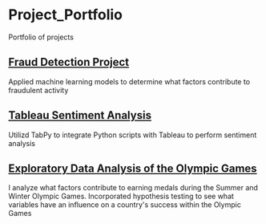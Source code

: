 # Project_Portfolio
Portfolio of projects

## [Fraud Detection Project](https://github.com/jjudley/jj_portfolio/blob/main/Fraud%20Detection%20.ipynb)
Applied machine learning models to determine what factors contribute to fraudulent activity 

## [Tableau Sentiment Analysis](https://github.com/jjudley/jj_portfolio/blob/main/Sentiment%20Analysis%20with%20TabPy.twbx) 
 Utilizd TabPy to integrate Python scripts with Tableau to perform sentiment analysis
 
 ## [Exploratory Data Analysis of the Olympic Games](https://github.com/jjudley/Data_Science_Portfolio/blob/main/Olympic%20games%20EDA%20(1).ipynb)
I analyze what factors contribute to earning medals during the Summer and Winter Olympic Games. Incorporated hypothesis testing to see what variables  have an influence on a country's success within the Olympic Games
